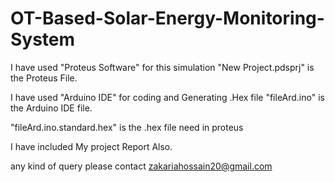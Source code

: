 # OT-Based-Solar-Energy-Monitoring-System


I have used "Proteus Software" for this simulation
"New Project.pdsprj" is the Proteus File.

I have used "Arduino IDE" for coding and Generating .Hex file
"fileArd.ino" is the Arduino IDE file.

"fileArd.ino.standard.hex" is the .hex file need in proteus

I have included My project Report Also.

any kind of query please contact zakariahossain20@gmail.com
